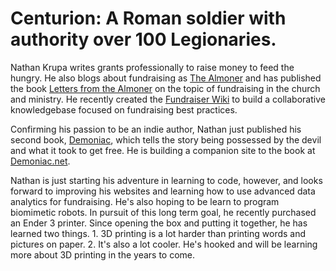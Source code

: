<meta name="google-site-verification" content="p6i8ME8cgkKaFyZOnDu3Yv8LMdDJwfbrpoXvoc4ReFQ" />

# Centurion: A Roman soldier with authority over 100 Legionaries.

Nathan Krupa writes grants professionally to raise money to feed the hungry. He also blogs about fundraising as [The Almoner](https://thealmoner.com) and has published the book [Letters from the Almoner](https://amzn.to/2NOZt46) on the topic of fundraising in the church and ministry. He recently created the [Fundraiser Wiki](https://fundraiserwiki.com) to build a collaborative knowledgebase focused on fundraising best practices. 

Confirming his passion to be an indie author, Nathan just published his second book, [Demoniac](https://amzn.to/39qHx96), which tells the story being possessed by the devil and what it took to get free. He is building a companion site to the book at [Demoniac.net](https://demoniac.net).

Nathan is just starting his adventure in learning to code, however, and looks forward to improving his websites and learning how to use advanced data analytics for fundraising. He's also hoping to be learn to program biomimetic robots. In pursuit of this long term goal, he recently purchased an Ender 3 printer. Since opening the box and putting it together, he has learned two things. 1. 3D printing is a lot harder than printing words and pictures on paper. 2. It's also a lot cooler. He's hooked and will be learning more about 3D printing in the years to come. 
